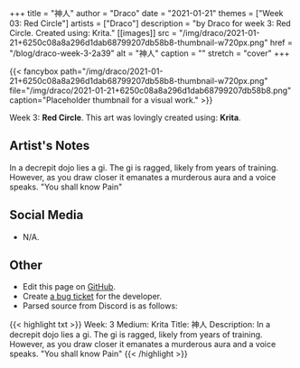 +++
title =       "神人"
author =      "Draco"
date =        "2021-01-21"
themes =      ["Week 03: Red Circle"]
artists =     ["Draco"]
description = "by Draco for week 3: Red Circle. Created using: Krita."
[[images]]
      src = "/img/draco/2021-01-21+6250c08a8a296d1dab68799207db58b8-thumbnail-w720px.png"
      href = "/blog/draco-week-3-2a39"
      alt = "神人"
      caption = ""
      stretch = "cover"
+++


{{< fancybox path="/img/draco/2021-01-21+6250c08a8a296d1dab68799207db58b8-thumbnail-w720px.png" file="/img/draco/2021-01-21+6250c08a8a296d1dab68799207db58b8.png" caption="Placeholder thumbnail for a visual work." >}}


Week 3: **Red Circle**. This art was lovingly created using: **Krita**.

## Artist's Notes

In a decrepit dojo lies a gi. The gi is ragged, likely from years of training. However, as you draw closer it emanates a murderous aura and a voice speaks. "You shall know Pain"

## Social Media

- N/A.

## Other

- Edit this page on [GitHub](https://github.com/teaminkling/web-refresh/edit/main/content/blog/draco-week-3-2a39.md).
- Create [a bug ticket](https://github.com/teaminkling/web-refresh/issues/new?assignees=&labels=bug&template=problem-report.md&title=) for the developer.
- Parsed source from Discord is as follows:

{{< highlight txt >}}
Week: 3
Medium: Krita
Title: 神人
Description: In a decrepit dojo lies a gi. The gi is ragged, likely from years of training. However, as you draw closer it emanates a murderous aura and a voice speaks. "You shall know Pain"
{{< /highlight >}}